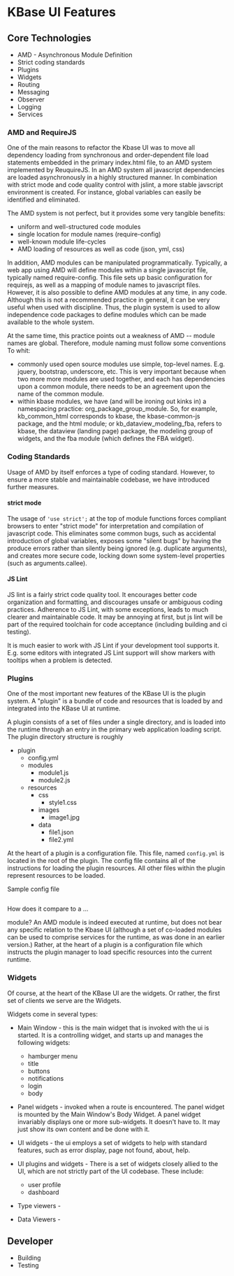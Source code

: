 # KBase UI Features

## Core Technologies

- AMD - Asynchronous Module Definition
- Strict coding standards
- Plugins
- Widgets
- Routing
- Messaging
- Observer
- Logging
- Services

### AMD and RequireJS

One of the main reasons to refactor the Kbase UI was to move all dependency loading from synchronous and order-dependent file load statements embedded in the primary index.html file, to an AMD system implemented by ReuquireJS. In an AMD system all javascript dependencies are loaded asynchronously in a highly structured manner. In combination with strict mode and code quality control with jslint, a more stable javscript environment is created. For instance, global variables can easily be identified and eliminated.

The AMD system is not perfect, but it provides some very tangible benefits:

- uniform and well-structured code modules
- single location for module names (require-config)
- well-known module life-cycles
- AMD loading of resources as well as code (json, yml, css)

In addition, AMD modules can be manipulated programmatically. Typically, a web app using AMD will define modules within a single javascript file, typically named require-config. This file sets up basic configuration for requirejs, as well as a mapping of module names to javascript files. However, it is also possible to define AMD modules at any time, in any code. Although this is not a recommended practice in general, it can be very useful when used with discipline. Thus, the plugin system is used to allow independence code packages to define modules which can be made available to the whole system.

At the same time, this practice points out a weakness of AMD -- module names are global. Therefore, module naming must follow some conventions To whit: 

- commonly used open source modules use simple, top-level names. E.g. jquery, bootstrap, underscore, etc. This is very important because when two more more modules are used together, and each has dependencies upon a common module, there needs to be an agreement upon the name of the common module.
- within kbase modules, we have (and will be ironing out kinks in) a namespacing practice: org_package_group_module. So, for example, kb_common_html corresponds to kbase, the kbase-common-js package, and the html module; or kb_dataview_modeling_fba, refers to kbase, the dataview (landing page) package, the modeling group of widgets, and the fba module (which defines the FBA widget).

### Coding Standards

Usage of AMD by itself enforces a type of coding standard. However, to ensure a more stable and maintainable codebase, we have introduced further measures.

#### strict mode

The usage of ```'use strict';``` at the top of module functions forces compliant browsers to enter "strict mode" for interpretation and compilation of javascript code. This eliminates some common bugs, such as accidental introduction of global variables, exposes some "silent bugs" by having the produce errors rather than silently being ignored (e.g. duplicate arguments), and creates more secure code, locking down some system-level properties (such as arguments.callee).

#### JS Lint

JS lint is a fairly strict code quality tool. It encourages better code organization and formatting, and discourages unsafe or ambiguous coding practices. Adherence to JS Lint, with some exceptions, leads to much clearer and maintainable code. It may be annoying at first, but js lint will be part of the required toolchain for code acceptance (including building and ci testing). 

It is much easier to work with JS Lint if your development tool supports it. E.g. some editors with integrated JS Lint support will show markers with tooltips when a problem is detected.

### Plugins

One of the most important new features of the KBase UI is the plugin system. A "plugin" is a bundle of code and resources that is loaded by and integrated into the KBase UI at runtime.

A plugin consists of a set of files under a single directory, and is loaded into the runtime through an entry in the primary web application loading script. The plugin directory structure is roughly

- plugin
    - config.yml
    - modules
        - module1.js
        - module2.js
    - resources
        - css
            - style1.css
        - images
            - image1.jpg
        - data
            - file1.json
            - file2.yml

At the heart of a plugin is a configuration file. This file, named ```config.yml``` is located in the root of the plugin. The config file contains all of the instructions for loading the plugin resources. All other files within the plugin represent resources to be loaded.

Sample config file

```

```

How does it compare to a ...

module? An AMD module is indeed executed at runtime, but does not bear any specific relation to the Kbase UI (although a set of co-loaded modules can be used to comprise services for the runtime, as was done in an earlier version.) Rather, at the heart of a plugin is a configuration file which instructs the plugin manager to load specific resources into the current runtime.

### Widgets

Of course, at the heart of the KBase UI are the widgets. Or rather, the first set of clients we serve are the Widgets. 

Widgets come in several types:

- Main Window - this is the main widget that is invoked with the ui is started. It is a controlling widget, and starts up and manages the following widgets:
    - hamburger menu
    - title
    - buttons
    - notifications
    - login
    - body

- Panel widgets - invoked when a route is encountered. The panel widget is mounted by the Main Window's Body Widget. A panel widget invariably displays one or more sub-widgets. It doesn't have to. It may just show its own content and be done with it.

- UI widgets - the ui employs a set of widgets to help with standard features, such as error display, page not found, about, help.

- UI plugins and widgets - There is a set of widgets closely allied to the UI, which are not strictly part of the UI codebase. These include:
    - user profile
    - dashboard

- Type viewers - 

- Data Viewers - 

## Developer 

- Building
- Testing


